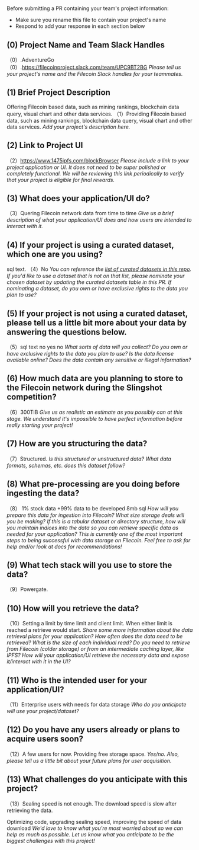 # <AdventureGo>

Before submitting a PR containing your team's project information:
- Make sure you rename this file to contain your project's name
- Respond to add your response in each section below

## (0) Project Name and Team Slack Handles
（0）.AdventureGo
（0）.https://filecoinproject.slack.com/team/UPC9BT2BG
*Please tell us your project's name and the Filecoin Slack handles for your teammates.*

## (1) Brief Project Description
Offering Filecoin based data, such as mining rankings, blockchain data query, visual chart and other data services.
（1）Providing Filecoin based data, such as mining rankings, blockchain data query, visual chart and other data services.
*Add your project's description here.*

## (2) Link to Project UI
（2）https://www.1475ipfs.com/blockBrowser
*Please include a link to your project application or UI. It does not need to be super polished or completely functional. We will be reviewing this link periodically to verify that your project is eligible for final rewards.*

## (3) What does your application/UI do?
（3）Quering Filecoin network data from time to time
*Give us a brief description of what your application/UI does and how users are intended to interact with it.*

## (4) If your project is using a curated dataset, which one are you using?
sql text.
（4）No
*You can reference the [list of curated datasets in this repo](https://github.com/filecoin-project/slingshot/blob/master/datasets.md). If you'd like to use a dataset that is not on that list, please nominate your chosen dataset by updating the curated datasets table in this PR. If nominating a dataset, do you own or have exclusive rights to the data you plan to use?*

## (5) If your project is not using a curated dataset, please tell us a little bit more about your data by answering the questions below.
（5）sql text
     no
     yes
     no
*What sorts of data will you collect? Do you own or have exclusive rights to the data you plan to use? Is the data license available online? Does the data contain any sensitive or illegal information?*

## (6) How much data are you planning to store to the Filecoin network during the Slingshot competition?
（6）300TiB
*Give us as realistic an estimate as you possibly can at this stage. We understand it's impossible to have perfect information before really starting your project!*

## (7) How are you structuring the data?
（7）Structured.
*Is this structured or unstructured data? What data formats, schemas, etc. does this dataset follow?*

## (8) What pre-processing are you doing before ingesting the data?
（8）
1% stock data +99% data to be developed
8mb
sql
*How will you prepare this data for ingestion into Filecoin? What size storage deals will you be making? If this is a tabular dataset or directory structure, how will you maintain indices into the data so you can retrieve specific data as needed for your application? This is currently one of the most important steps to being successful with data storage on Filecoin. Feel free to ask for help and/or look at docs for recommendations!*

## (9)  What tech stack will you use to store the data?
（9）Powergate.

## (10) How will you retrieve the data?
（10）Setting a limit by time limit and client limit. When either limit is reached a retrieve would start.
*Share some more information about the data retrieval plans for your application? How often does the data need to be retrieved? What is the size of each individual read? Do you need to retrieve from Filecoin (colder storage) or from an intermediate caching layer, like IPFS? How will your application/UI retrieve the necessary data and expose it/interact with it in the UI?*

## (11) Who is the intended user for your application/UI?
（11）Enterprise users with needs for data storage
*Who do you anticipate will use your project/dataset?*

## (12) Do you have any users already or plans to acquire users soon?
（12）A few users for now. Providing free storage space.
*Yes/no. Also, please tell us a little bit about your future plans for user acquisition.*

## (13) What challenges do you anticipate with this project?
（13）Sealing speed is not enough. The download speed is slow after retrieving the data.

Optimizing code, upgrading sealing speed, improving the speed of data download
*We'd love to know what you're most worried about so we can help as much as possible. Let us know what you anticipate to be the biggest challenges with this project!*

